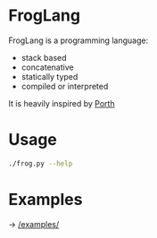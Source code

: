 # FrogLang
FrogLang is a programming language:
- stack based
- concatenative
- statically typed
- compiled or interpreted

It is heavily inspired by [Porth](https://gitlab.com/tsoding/porth)

# Usage
```sh
./frog.py --help
```

# Examples
-> [/examples/](./examples/)
